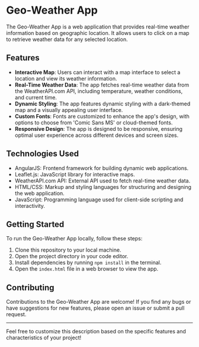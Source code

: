 
# Geo-Weather App

The Geo-Weather App is a web application that provides real-time weather information based on geographic location. It allows users to click on a map to retrieve weather data for any selected location.

## Features

- **Interactive Map**: Users can interact with a map interface to select a location and view its weather information.
- **Real-Time Weather Data**: The app fetches real-time weather data from the WeatherAPI.com API, including temperature, weather conditions, and current time.
- **Dynamic Styling**: The app features dynamic styling with a dark-themed map and a visually appealing user interface.
- **Custom Fonts**: Fonts are customized to enhance the app's design, with options to choose from 'Comic Sans MS' or cloud-themed fonts.
- **Responsive Design**: The app is designed to be responsive, ensuring optimal user experience across different devices and screen sizes.

## Technologies Used

- AngularJS: Frontend framework for building dynamic web applications.
- Leaflet.js: JavaScript library for interactive maps.
- WeatherAPI.com API: External API used to fetch real-time weather data.
- HTML/CSS: Markup and styling languages for structuring and designing the web application.
- JavaScript: Programming language used for client-side scripting and interactivity.

## Getting Started

To run the Geo-Weather App locally, follow these steps:

1. Clone this repository to your local machine.
2. Open the project directory in your code editor.
3. Install dependencies by running `npm install` in the terminal.
4. Open the `index.html` file in a web browser to view the app.

## Contributing

Contributions to the Geo-Weather App are welcome! If you find any bugs or have suggestions for new features, please open an issue or submit a pull request.

---

Feel free to customize this description based on the specific features and characteristics of your project!
